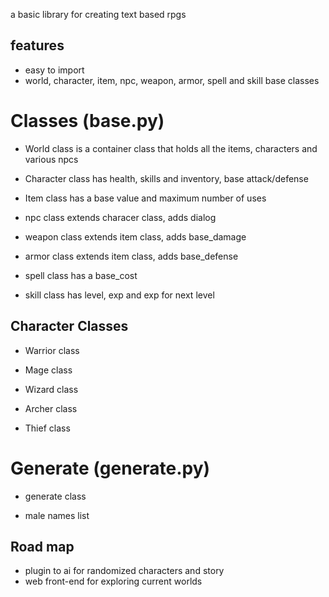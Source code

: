 a basic library for creating text based rpgs

## features

- easy to import
- world, character, item, npc, weapon, armor, spell and skill base classes

# Classes (base.py)

- World class is a container class that holds all the items, characters and various npcs

- Character class has health, skills and inventory, base attack/defense

- Item class has a base value and maximum number of uses

- npc class extends characer class, adds dialog

- weapon class extends item class, adds base_damage

- armor class extends item class, adds base_defense

- spell class has a base_cost

- skill class has level, exp and exp for next level

## Character Classes

- Warrior class

- Mage class

- Wizard class

- Archer class

- Thief class

# Generate (generate.py)

- generate class

- male names list

## Road map
- plugin to ai for randomized characters and story
- web front-end for exploring current worlds